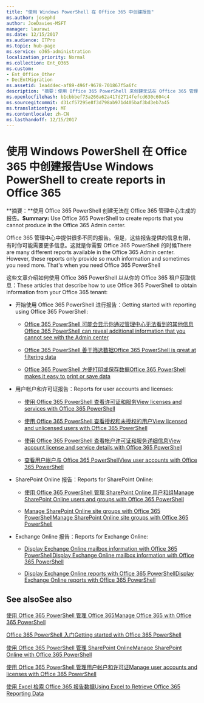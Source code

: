 ```yaml
---
title: "使用 Windows PowerShell 在 Office 365 中创建报告"
ms.author: josephd
author: JoeDavies-MSFT
manager: laurawi
ms.date: 12/15/2017
ms.audience: ITPro
ms.topic: hub-page
ms.service: o365-administration
localization_priority: Normal
ms.collection: Ent_O365
ms.custom:
- Ent_Office_Other
- DecEntMigration
ms.assetid: 1ea4d4ec-af89-496f-9678-701867f5a6fc
description: "摘要：使用 Office 365 PowerShell 来创建无法在 Office 365 管理中心生成的报告。"
ms.openlocfilehash: b1cbbbef73a266a62a417d2714fefcd630c604c4
ms.sourcegitcommit: d31cf57295e8f3d798ab971d405baf3bd3eb7a45
ms.translationtype: MT
ms.contentlocale: zh-CN
ms.lasthandoff: 12/15/2017
---
```

# <a name="use-windows-powershell-to-create-reports-in-office-365"></a><span data-ttu-id="6c216-103">使用 Windows PowerShell 在 Office 365 中创建报告</span><span class="sxs-lookup"><span data-stu-id="6c216-103">Use Windows PowerShell to create reports in Office 365</span></span>

 <span data-ttu-id="6c216-104">**摘要：**使用 Office 365 PowerShell 创建无法在 Office 365 管理中心生成的报告。</span><span class="sxs-lookup"><span data-stu-id="6c216-104">**Summary:** Use Office 365 PowerShell to create reports that you cannot produce in the Office 365 Admin center.</span></span>
  
<span data-ttu-id="6c216-p101">Office 365 管理中心中提供很多不同的报告。但是，这些报告提供的信息有限，有时你可能需要更多信息。这就是你需要 Office 365 PowerShell 的时候</span><span class="sxs-lookup"><span data-stu-id="6c216-p101">There are many different reports available in the Office 365 Admin center. However, these reports only provide so much information and sometimes you need more. That's when you need Office 365 PowerShell</span></span>
  
<span data-ttu-id="6c216-108">这些文章介绍如何使用 Office 365 PowerShell 以从你的 Office 365 租户获取信息：</span><span class="sxs-lookup"><span data-stu-id="6c216-108">These articles that describe how to use Office 365 PowerShell to obtain information from your Office 365 tenant:</span></span>
  
- <span data-ttu-id="6c216-109">开始使用 Office 365 PowerShell 进行报告：</span><span class="sxs-lookup"><span data-stu-id="6c216-109">Getting started with reporting using Office 365 PowerShell:</span></span>
    
  - [<span data-ttu-id="6c216-110">Office 365 PowerShell 可能会显示你通过管理中心无法看到的其他信息</span><span class="sxs-lookup"><span data-stu-id="6c216-110">Office 365 PowerShell can reveal additional information that you cannot see with the Admin center</span></span>](https://technet.microsoft.com/library/dn568034.aspx#reveal)
    
  - [<span data-ttu-id="6c216-111">Office 365 PowerShell 善于筛选数据</span><span class="sxs-lookup"><span data-stu-id="6c216-111">Office 365 PowerShell is great at filtering data</span></span>](https://technet.microsoft.com/library/dn568034.aspx#filter)
    
  - [<span data-ttu-id="6c216-112">Office 365 PowerShell 方便打印或保存数据</span><span class="sxs-lookup"><span data-stu-id="6c216-112">Office 365 PowerShell makes it easy to print or save data</span></span>](https://technet.microsoft.com/library/dn568034.aspx#printsave)
    
- <span data-ttu-id="6c216-113">用户帐户和许可证报告：</span><span class="sxs-lookup"><span data-stu-id="6c216-113">Reports for user accounts and licenses:</span></span>
    
  - [<span data-ttu-id="6c216-114">使用 Office 365 PowerShell 查看许可证和服务</span><span class="sxs-lookup"><span data-stu-id="6c216-114">View licenses and services with Office 365 PowerShell</span></span>](view-licenses-and-services-with-office-365-powershell.md)
    
  - [<span data-ttu-id="6c216-115">使用 Office 365 PowerShell 查看授权和未授权的用户</span><span class="sxs-lookup"><span data-stu-id="6c216-115">View licensed and unlicensed users with Office 365 PowerShell</span></span>](view-licensed-and-unlicensed-users-with-office-365-powershell.md)
    
  - [<span data-ttu-id="6c216-116">使用 Office 365 PowerShell 查看帐户许可证和服务详细信息</span><span class="sxs-lookup"><span data-stu-id="6c216-116">View account license and service details with Office 365 PowerShell</span></span>](view-account-license-and-service-details-with-office-365-powershell.md)
    
  - [<span data-ttu-id="6c216-117">查看用户帐户与 Office 365 PowerShell</span><span class="sxs-lookup"><span data-stu-id="6c216-117">View user accounts with Office 365 PowerShell</span></span>](view-user-accounts-with-office-365-powershell.md)
    
- <span data-ttu-id="6c216-118">SharePoint Online 报告：</span><span class="sxs-lookup"><span data-stu-id="6c216-118">Reports for SharePoint Online:</span></span>
    
  - [<span data-ttu-id="6c216-119">使用 Office 365 PowerShell 管理 SharePoint Online 用户和组</span><span class="sxs-lookup"><span data-stu-id="6c216-119">Manage SharePoint Online users and groups with Office 365 PowerShell</span></span>](http://technet.microsoft.com/library/9680af2e-a965-4e62-92ee-da72105c7800.aspx)
    
  - [<span data-ttu-id="6c216-120">Manage SharePoint Online site groups with Office 365 PowerShell</span><span class="sxs-lookup"><span data-stu-id="6c216-120">Manage SharePoint Online site groups with Office 365 PowerShell</span></span>](http://technet.microsoft.com/library/122f4099-c78d-4cce-bab0-4343b04596ae.aspx)
    
- <span data-ttu-id="6c216-121">Exchange Online 报告：</span><span class="sxs-lookup"><span data-stu-id="6c216-121">Reports for Exchange Online:</span></span>
    
  - [<span data-ttu-id="6c216-122">Display Exchange Online mailbox information with Office 365 PowerShell</span><span class="sxs-lookup"><span data-stu-id="6c216-122">Display Exchange Online mailbox information with Office 365 PowerShell</span></span>](http://technet.microsoft.com/library/13843002-56ca-4b75-81c5-84386522b01b.aspx)
    
  - [<span data-ttu-id="6c216-123">Display Exchange Online reports with Office 365 PowerShell</span><span class="sxs-lookup"><span data-stu-id="6c216-123">Display Exchange Online reports with Office 365 PowerShell</span></span>](http://technet.microsoft.com/library/4873a063-9fc4-4ed9-826a-6e935fef61d4.aspx)
    
## <a name="see-also"></a><span data-ttu-id="6c216-124">See also</span><span class="sxs-lookup"><span data-stu-id="6c216-124">See also</span></span>

#### 

[<span data-ttu-id="6c216-125">使用 Office 365 PowerShell 管理 Office 365</span><span class="sxs-lookup"><span data-stu-id="6c216-125">Manage Office 365 with Office 365 PowerShell</span></span>](manage-office-365-with-office-365-powershell.md)
  
[<span data-ttu-id="6c216-126">Office 365 PowerShell 入门</span><span class="sxs-lookup"><span data-stu-id="6c216-126">Getting started with Office 365 PowerShell</span></span>](getting-started-with-office-365-powershell.md)
  
[<span data-ttu-id="6c216-127">使用 Office 365 PowerShell 管理 SharePoint Online</span><span class="sxs-lookup"><span data-stu-id="6c216-127">Manage SharePoint Online with Office 365 PowerShell</span></span>](manage-sharepoint-online-with-office-365-powershell.md)
  
[<span data-ttu-id="6c216-128">使用 Office 365 PowerShell 管理用户帐户和许可证</span><span class="sxs-lookup"><span data-stu-id="6c216-128">Manage user accounts and licenses with Office 365 PowerShell</span></span>](manage-user-accounts-and-licenses-with-office-365-powershell.md)
  
[<span data-ttu-id="6c216-129">使用 Excel 检索 Office 365 报告数据</span><span class="sxs-lookup"><span data-stu-id="6c216-129">Using Excel to Retrieve Office 365 Reporting Data</span></span>](using-excel-to-retrieve-office-365-reporting-data.md)

